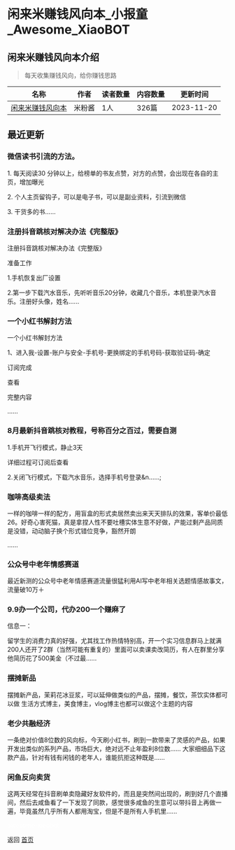 # 闲来米赚钱风向本_小报童_Awesome_XiaoBOT

## 闲来米赚钱风向本介绍
> 每天收集赚钱风向，给你赚钱思路  
  


|名称|作者|读者数量|内容数量|更新时间|
|---|---|---|---|---|
|[闲来米赚钱风向本](https://xiaobot.net/p/xianlaimi?refer=0b133df9-27dc-423b-8101-639049001c13)|米粉酱|1人|326篇|2023-11-20|

## 最近更新
### 微信读书引流的方法。

1\. 每天阅读30 分钟以上，给榜单的书友点赞，对方的点赞，会出现在各自的主页，增加曝光

2\. 个人主页留钩子，可以是电子书，可以是副业资料，引流到微信

3\. 干货多的书......

### 注册抖音跳核对解决办法《完整版》

注册抖音跳核对解决办法《完整版》

准备工作

1.手机恢复出厂设置

2.第一步下载汽水音乐，先听听音乐20分钟，收藏几个音乐，本机登录汽水音乐。注册好头像，姓名......

### 一个小红书解封方法

一个小红书解封方法

1、进入我-设置-账户与安全-手机号-更换绑定的手机号码-获取验证码-确定

订阅完成

查看

完整内容

......

### 8月最新抖音跳核对教程，号称百分之百过，需要自测

1.手机开飞行模式，静止3天

详细过程可订阅后查看

2.关闭飞行模式，下载汽水音乐，选择手机号登录&n......;

### 咖啡高级卖法

一样的咖啡一样的配方，用盲盒的形式卖居然卖出来天天排队的效果，客单价最低26。好奇心害死猫，真是拿捏人性不要吐槽实体生意不好做，产能过剩产品同质是没错，动动脑子换个形式错位竞争，豁然开朗

......

### 公众号中老年情感赛道

最近新测的公众号中老年情感赛道流量很猛利用AI写中老年相关选题情感故事文，流量破10万＋

### 9.9办一个公司，代办200一个赚麻了

信息一：

留学生的消费力真的好强，尤其找工作热情特别高，开一个实习信息群马上就满200人还开了2群（当然可能有重复的）里面可以卖课卖改简历，有人在群里分享他简历花了500美金（不过最......

### 摆摊新品

摆摊新产品，茉莉花冰豆浆，可以延伸做类似的产品，摆摊，餐饮，茶饮实体都可以做 生活方式博主，美食博主，vlog博主也都可以做这个主题的内容

### 老少共融经济

一条绝对价值8位数的风向标，今天刷小红书，刷到一款带来了灵感的产品，如果开发出类似的系列产品，市场巨大，绝对远不止年盈利8位数……
大家细细品下这款产品，针对有钱有闲钱的老年人，谁能抗拒这种既是......

### 闲鱼反向卖货

这两天经常在抖音刷单卖隐藏好友软件的，而且是突然间出现的，刷到好几个直播间，然后去咸鱼看了一下发现了同款，感觉很多咸鱼的生意可以带抖音上再做一遍，毕竟虽然几乎所有人都用淘宝，但是不是所有人手机里......


<a href="https://github.com/Reno9527/awesome-xiaobot" style="color: white; text-decoration: none;">awesome-xiaobot</a>

返回 [首页](../README.md)

